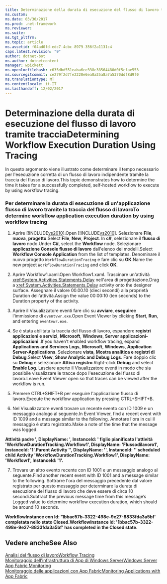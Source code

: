 ```yaml
---
title: Determinazione della durata di esecuzione del flusso di lavoro tramite traccia
ms.custom: 
ms.date: 03/30/2017
ms.prod: .net-framework
ms.reviewer: 
ms.suite: 
ms.tgt_pltfrm: 
ms.topic: article
ms.assetid: f04ad0fd-edc7-4cbc-8979-356f2a1131c4
caps.latest.revision: "9"
author: dotnet-bot
ms.author: dotnetcontent
manager: wpickett
ms.openlocfilehash: c635dbd551eaba6ce338c38564480d0f5cfae553
ms.sourcegitcommit: ce279f2d7fe2220e6ea0a25a8a7a5370ddf8d9f0
ms.translationtype: MT
ms.contentlocale: it-IT
ms.lasthandoff: 12/02/2017
---
```

# <a name="determining-workflow-execution-duration-using-tracing"></a><span data-ttu-id="feb40-102">Determinazione della durata di esecuzione del flusso di lavoro tramite traccia</span><span class="sxs-lookup"><span data-stu-id="feb40-102">Determining Workflow Execution Duration Using Tracing</span></span>
<span data-ttu-id="feb40-103">In questo argomento viene illustrato come determinare il tempo necessario per l'esecuzione corretta di un flusso di lavoro indipendente tramite la traccia del flusso di lavoro.</span><span class="sxs-lookup"><span data-stu-id="feb40-103">This topic demonstrates how to determine the time it takes for a successfully completed, self-hosted workflow to execute by using workflow tracing.</span></span>  
  
### <a name="to-determine-workflow-application-execution-duration-by-using-workflow-tracing"></a><span data-ttu-id="feb40-104">Per determinare la durata di esecuzione di un'applicazione flusso di lavoro tramite la traccia del flusso di lavoro</span><span class="sxs-lookup"><span data-stu-id="feb40-104">To determine workflow application execution duration by using workflow tracing</span></span>  
  
1.  <span data-ttu-id="feb40-105">Aprire [!INCLUDE[vs2010](../../../includes/vs2010-md.md)].</span><span class="sxs-lookup"><span data-stu-id="feb40-105">Open [!INCLUDE[vs2010](../../../includes/vs2010-md.md)].</span></span>  <span data-ttu-id="feb40-106">Selezionare **File**, **nuova**, **progetto**.</span><span class="sxs-lookup"><span data-stu-id="feb40-106">Select **File**, **New**, **Project**.</span></span>  <span data-ttu-id="feb40-107">In **c#**, selezionare il **flusso di lavoro** nodo.</span><span class="sxs-lookup"><span data-stu-id="feb40-107">Under **C#**, select the **Workflow** node.</span></span>  <span data-ttu-id="feb40-108">Selezionare **applicazione Console flusso di lavoro** dall'elenco dei modelli.</span><span class="sxs-lookup"><span data-stu-id="feb40-108">Select **Workflow Console Application** from the list of templates.</span></span>  <span data-ttu-id="feb40-109">Denominare il nuovo progetto `WorkflowDurationTracing` e fare clic su **OK**.</span><span class="sxs-lookup"><span data-stu-id="feb40-109">Name the new project `WorkflowDurationTracing` and click **OK**.</span></span>  
  
2.  <span data-ttu-id="feb40-110">Aprire Workflow1.xaml.</span><span class="sxs-lookup"><span data-stu-id="feb40-110">Open Workflow1.xaml.</span></span>  <span data-ttu-id="feb40-111">Trascinare un'attività <xref:System.Activities.Statements.Delay> nell'area di progettazione.</span><span class="sxs-lookup"><span data-stu-id="feb40-111">Drag a <xref:System.Activities.Statements.Delay> activity onto the designer surface.</span></span> <span data-ttu-id="feb40-112">Assegnare il valore 00.00.10 (dieci secondi) alla proprietà Duration dell'attività.</span><span class="sxs-lookup"><span data-stu-id="feb40-112">Assign the value 00:00:10 (ten seconds) to the Duration property of the activity.</span></span>  
  
3.  <span data-ttu-id="feb40-113">Aprire il Visualizzatore eventi fare clic su **avviare**, **eseguire**e l'immissione di `eventvwr.exe`.</span><span class="sxs-lookup"><span data-stu-id="feb40-113">Open Event Viewer by clicking **Start**, **Run**, and entering `eventvwr.exe`.</span></span>  
  
4.  <span data-ttu-id="feb40-114">Se è stata abilitata la traccia del flusso di lavoro, espandere **registri applicazioni e servizi**, **Microsoft**, **Windows**, **Server applicazioni-applicazioni** .</span><span class="sxs-lookup"><span data-stu-id="feb40-114">If you haven’t enabled workflow tracing, expand **Applications and Services Logs**, **Microsoft**, **Windows**, **Application Server-Applications**.</span></span> <span data-ttu-id="feb40-115">Selezionare **vista**, **Mostra analitica e registri di Debug**.</span><span class="sxs-lookup"><span data-stu-id="feb40-115">Select **View**, **Show Analytic and Debug Logs**.</span></span> <span data-ttu-id="feb40-116">Fare doppio clic su **Debug** e selezionare **Attiva registro**.</span><span class="sxs-lookup"><span data-stu-id="feb40-116">Right-click **Debug** and select **Enable Log**.</span></span> <span data-ttu-id="feb40-117">Lasciare aperto il Visualizzatore eventi in modo che sia possibile visualizzare le tracce dopo l'esecuzione del flusso di lavoro.</span><span class="sxs-lookup"><span data-stu-id="feb40-117">Leave Event Viewer open so that traces can be viewed after the workflow is run.</span></span>  
  
5.  <span data-ttu-id="feb40-118">Premere CTRL+SHIFT+B per eseguire l'applicazione flusso di lavoro.</span><span class="sxs-lookup"><span data-stu-id="feb40-118">Execute the workflow application by pressing CTRL+SHIFT+B.</span></span>  
  
6.  <span data-ttu-id="feb40-119">Nel Visualizzatore eventi trovare un recente evento con ID 1009 e un messaggio analogo al seguente.</span><span class="sxs-lookup"><span data-stu-id="feb40-119">In Event Viewer, find a recent event with ID 1009 and a message similar to the following.</span></span> <span data-ttu-id="feb40-120">Annotare l'ora in cui il messaggio è stato registrato.</span><span class="sxs-lookup"><span data-stu-id="feb40-120">Make a note of the time that the message was logged.</span></span>  
  
 <span data-ttu-id="feb40-121">**Attività padre ', DisplayName: ', InstanceId: ' figlio pianificato l'attività 'WorkflowDurationTracking.Workflow1', DisplayName: 'Flussodilavoro1', InstanceId: '1'.**</span><span class="sxs-lookup"><span data-stu-id="feb40-121">**Parent Activity '', DisplayName: '', InstanceId: '' scheduled child Activity 'WorkflowDurationTracking.Workflow1', DisplayName: 'Workflow1', InstanceId: '1'.**</span></span>  
  
7.  <span data-ttu-id="feb40-122">Trovare un altro evento recente con ID 1001 e un messaggio analogo al seguente.</span><span class="sxs-lookup"><span data-stu-id="feb40-122">Find another recent event with ID 1001 and a message similar to the following.</span></span>  <span data-ttu-id="feb40-123">Sottrarre l'ora del messaggio precedente dal valore registrato per questo messaggio per determinare la durata di esecuzione del flusso di lavoro che deve essere di circa 10 secondi.</span><span class="sxs-lookup"><span data-stu-id="feb40-123">Subtract the previous message time from this message’s Logged value to determine workflow execution duration, which should be around 10 seconds.</span></span>  
  
 <span data-ttu-id="feb40-124">**WorkflowInstance con Id: '1bbac57b-3322-498e-9e27-8833fda3a5bf' completata nello stato Closed.**</span><span class="sxs-lookup"><span data-stu-id="feb40-124">**WorkflowInstance Id: '1bbac57b-3322-498e-9e27-8833fda3a5bf' has completed in the Closed state.**</span></span>  
  
## <a name="see-also"></a><span data-ttu-id="feb40-125">Vedere anche</span><span class="sxs-lookup"><span data-stu-id="feb40-125">See Also</span></span>  
 [<span data-ttu-id="feb40-126">Analisi del flusso di lavoro</span><span class="sxs-lookup"><span data-stu-id="feb40-126">Workflow Tracing</span></span>](../../../docs/framework/windows-workflow-foundation/workflow-tracing.md)  
 [<span data-ttu-id="feb40-127">Monitoraggio dell'infrastruttura di App di Windows Server</span><span class="sxs-lookup"><span data-stu-id="feb40-127">Windows Server App Fabric Monitoring</span></span>](http://go.microsoft.com/fwlink/?LinkId=201273)  
 [<span data-ttu-id="feb40-128">Monitoraggio delle applicazioni con App Fabric</span><span class="sxs-lookup"><span data-stu-id="feb40-128">Monitoring Applications with App Fabric</span></span>](http://go.microsoft.com/fwlink/?LinkId=201275)
